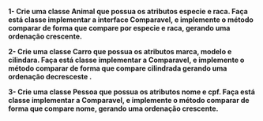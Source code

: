 **1- Crie uma classe Animal que possua os atributos especie e raca. Faça está classe implementar a interface Comparavel, e implemente o método comparar de forma que compare por especie e raca, gerando uma ordenação crescente.**

**2- Crie uma classe Carro que possua os atributos marca, modelo e cilindara. Faça está classe implementar a Comparavel, e implemente o método comparar de forma que compare cilindrada gerando uma ordenação decresceste .**

**3- Crie uma classe Pessoa que possua os atributos nome e cpf. Faça está classe implementar a Comparavel, e implemente o método comparar de forma que compare nome, gerando uma ordenação crescente.**